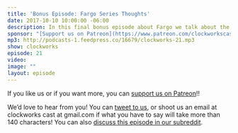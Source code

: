 ```yaml
---
title: 'Bonus Episode: Fargo Series Thoughts'
date: 2017-10-10 10:00:00 -06:00
description: In this final bonus episode about Fargo we talk about the whole series. We talk about predators, toxic masculinity, and supernatural evil.
sponsor: "[Support us on Patreon](https://www.patreon.com/clockworkscast)"
mp3: http://podcasts-1.feedpress.co/16679/clockworks-21.mp3
show: clockworks
episode: 21
video:
image: ""
layout: episode
---
```


If you like us or if you want more, you can [support us on Patreon](https://www.patreon.com/clockworkscast)!!

We’d love to hear from you! You can [tweet to us](http://www.twitter.com/clockworkscast), or shoot us an email at clockworks cast at gmail.com if what you have to say will take more than 140 characters! You can also [discuss this episode in our subreddit](https://www.reddit.com/r/Goodstuff_fm/).
